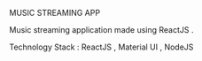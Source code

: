 MUSIC STREAMING APP

Music streaming application made using ReactJS .

Technology Stack : ReactJS , Material UI , NodeJS